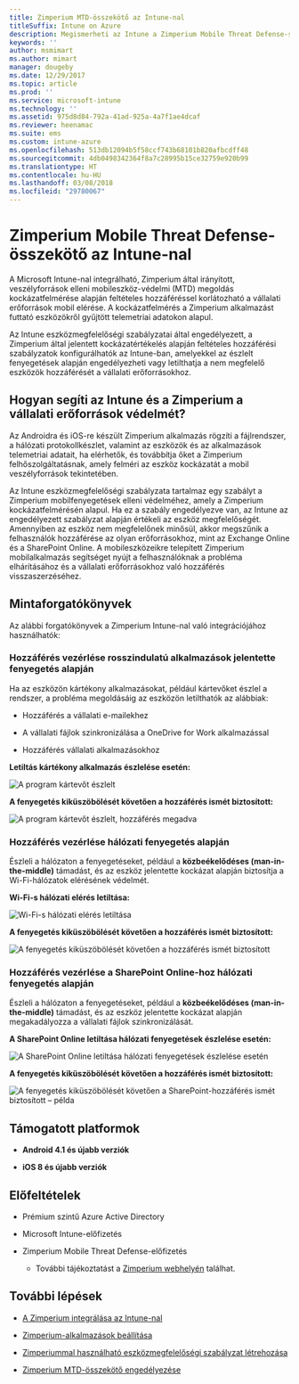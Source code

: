 ```yaml
---
title: Zimperium MTD-összekötő az Intune-nal
titleSuffix: Intune on Azure
description: Megismerheti az Intune a Zimperium Mobile Threat Defense-szel való integrálását, amellyel vezérelheti a mobileszközök a vállalati erőforrásokhoz való hozzáférését.
keywords: ''
author: msmimart
ms.author: mimart
manager: dougeby
ms.date: 12/29/2017
ms.topic: article
ms.prod: ''
ms.service: microsoft-intune
ms.technology: ''
ms.assetid: 975d8d84-792a-41ad-925a-4a7f1ae4dcaf
ms.reviewer: heenamac
ms.suite: ems
ms.custom: intune-azure
ms.openlocfilehash: 513db12094b5f58ccf743b68101b820afbcdff48
ms.sourcegitcommit: 4db0498342364f8a7c28995b15ce32759e920b99
ms.translationtype: HT
ms.contentlocale: hu-HU
ms.lasthandoff: 03/08/2018
ms.locfileid: "29780067"
---
```

# <a name="zimperium-mobile-threat-defense-connector-with-intune"></a>Zimperium Mobile Threat Defense-összekötő az Intune-nal

A Microsoft Intune-nal integrálható, Zimperium által irányított, veszélyforrások elleni mobileszköz-védelmi (MTD) megoldás kockázatfelmérése alapján feltételes hozzáféréssel korlátozható a vállalati erőforrások mobil elérése. A kockázatfelmérés a Zimperium alkalmazást futtató eszközökről gyűjtött telemetriai adatokon alapul.

Az Intune eszközmegfelelőségi szabályzatai által engedélyezett, a Zimperium által jelentett kockázatértékelés alapján feltételes hozzáférési szabályzatok konfigurálhatók az Intune-ban, amelyekkel az észlelt fenyegetések alapján engedélyezheti vagy letilthatja a nem megfelelő eszközök hozzáférését a vállalati erőforrásokhoz.

## <a name="how-do-intune-and-zimperium-help-protect-your-company-resources"></a>Hogyan segíti az Intune és a Zimperium a vállalati erőforrások védelmét?

Az Androidra és iOS-re készült Zimperium alkalmazás rögzíti a fájlrendszer, a hálózati protokollkészlet, valamint az eszközök és az alkalmazások telemetriai adatait, ha elérhetők, és továbbítja őket a Zimperium felhőszolgáltatásnak, amely felméri az eszköz kockázatát a mobil veszélyforrások tekintetében.

Az Intune eszközmegfelelőségi szabályzata tartalmaz egy szabályt a Zimperium mobilfenyegetések elleni védelméhez, amely a Zimperium kockázatfelmérésén alapul. Ha ez a szabály engedélyezve van, az Intune az engedélyezett szabályzat alapján értékeli az eszköz megfelelőségét. Amennyiben az eszköz nem megfelelőnek minősül, akkor megszűnik a felhasználók hozzáférése az olyan erőforrásokhoz, mint az Exchange Online és a SharePoint Online. A mobileszközeikre telepített Zimperium mobilalkalmazás segítséget nyújt a felhasználóknak a probléma elhárításához és a vállalati erőforrásokhoz való hozzáférés visszaszerzéséhez.

## <a name="sample-scenarios"></a>Mintaforgatókönyvek

Az alábbi forgatókönyvek a Zimperium Intune-nal való integrációjához használhatók:

### <a name="control-access-based-on-threats-from-malicious-apps"></a>Hozzáférés vezérlése rosszindulatú alkalmazások jelentette fenyegetés alapján

Ha az eszközön kártékony alkalmazásokat, például kártevőket észlel a rendszer, a probléma megoldásáig az eszközön letilthatók az alábbiak:

-   Hozzáférés a vállalati e-mailekhez

-   A vállalati fájlok szinkronizálása a OneDrive for Work alkalmazással

-   Hozzáférés vállalati alkalmazásokhoz

**Letiltás kártékony alkalmazás észlelése esetén:**

![A program kártevőt észlelt](./media/Maliciousapps_blocked_Zimperium.png)

**A fenyegetés kiküszöbölését követően a hozzáférés ismét biztosított:**

![A program kártevőt észlelt, hozzáférés megadva](./media/maliciousapps_unblocked_Zimperium.png)

### <a name="control-access-based-on-threat-to-network"></a>Hozzáférés vezérlése hálózati fenyegetés alapján

Észleli a hálózaton a fenyegetéseket, például a **közbeékelődéses (man-in-the-middle)** támadást, és az eszköz jelentette kockázat alapján biztosítja a Wi-Fi-hálózatok elérésének védelmét.

**Wi-Fi-s hálózati elérés letiltása:**

![Wi-Fi-s hálózati elérés letiltása](./media/network_wifi_blocked_Zimperium.png)

**A fenyegetés kiküszöbölését követően a hozzáférés ismét biztosított:**

![A fenyegetés kiküszöbölését követően a hozzáférés ismét biztosított](./media/network_wifi_unblocked_Zimperium.png)

### <a name="control-access-to-sharepoint-online-based-on-threat-to-network"></a>Hozzáférés vezérlése a SharePoint Online-hoz hálózati fenyegetés alapján

Észleli a hálózaton a fenyegetéseket, például a **közbeékelődéses (man-in-the-middle)** támadást, és az eszköz jelentette kockázat alapján megakadályozza a vállalati fájlok szinkronizálását.

**A SharePoint Online letiltása hálózati fenyegetések észlelése esetén:**

![A SharePoint Online letiltása hálózati fenyegetések észlelése esetén](./media/network_spo_blocked_Zimperium.png)

**A fenyegetés kiküszöbölését követően a hozzáférés ismét biztosított:**

![A fenyegetés kiküszöbölését követően a SharePoint-hozzáférés ismét biztosított – példa](./media/network_spo_unblocked_Zimperium.png)

## <a name="supported-platforms"></a>Támogatott platformok

-   **Android 4.1 és újabb verziók**

-   **iOS 8 és újabb verziók**

## <a name="prerequisites"></a>Előfeltételek

-   Prémium szintű Azure Active Directory

-   Microsoft Intune-előfizetés

-   Zimperium Mobile Threat Defense-előfizetés

    -   További tájékoztatást a [Zimperium webhelyén](https://www.zimperium.com/zips-mobile-ips) találhat.

## <a name="next-steps"></a>További lépések

- [A Zimperium integrálása az Intune-nal](zimperium-mtd-connector-integration.md)

- [Zimperium-alkalmazások beállítása](mtd-apps-ios-app-configuration-policy-add-assign.md)

- [Zimperiummal használható eszközmegfelelőségi szabályzat létrehozása](mtd-device-compliance-policy-create.md)

- [Zimperium MTD-összekötő engedélyezése](mtd-connector-enable.md)
